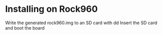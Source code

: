 # Installing on Rock960
Write the generated rock960.img to an SD card with dd
Insert the SD card and boot the board
